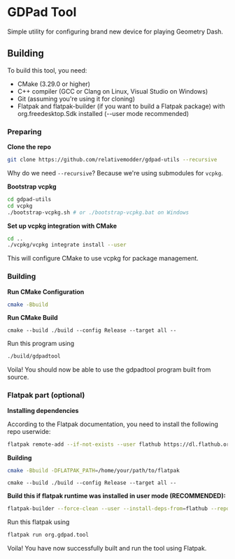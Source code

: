 # GDPad Tool

Simple utility for configuring brand new device for playing Geometry Dash.


## Building

To build this tool, you need:

- CMake (3.29.0 or higher)
- C++ compiler (GCC or Clang on Linux, Visual Studio on Windows)
- Git (assuming you're using it for cloning)
- Flatpak and flatpak-builder (if you want to build a Flatpak package) with org.freedesktop.Sdk installed (--user mode recommended)


### Preparing

**Clone the repo**

```bash
git clone https://github.com/relativemodder/gdpad-utils --recursive
```

Why do we need `--recursive`? Because we're using submodules for `vcpkg`.



**Bootstrap vcpkg**

```bash
cd gdpad-utils
cd vcpkg
./bootstrap-vcpkg.sh # or ./bootstrap-vcpkg.bat on Windows
```



**Set up vcpkg integration with CMake**

```bash
cd ..
./vcpkg/vcpkg integrate install --user
```

This will configure CMake to use vcpkg for package management.


### Building


**Run CMake Configuration**

```bash
cmake -Bbuild
```


**Run CMake Build**

```
cmake --build ./build --config Release --target all --
```


Run this program using

```bash
./build/gdpadtool
```

Voila! You should now be able to use the gdpadtool program built from source.


### Flatpak part (optional)

**Installing dependencies**

According to the Flatpak documentation, you need to install the following repo userwide:

```bash
flatpak remote-add --if-not-exists --user flathub https://dl.flathub.org/repo/flathub.flatpakrepo
```


**Building**


```bash
cmake -Bbuild -DFLATPAK_PATH=/home/your/path/to/flatpak
```

```
cmake --build ./build --config Release --target all --
```


**Build this if flatpak runtime was installed in user mode (RECOMMENDED):**

```bash
flatpak-builder --force-clean --user --install-deps-from=flathub --repo=repo --install flatpak org.gdpad.tool.yml
```

Run this flatpak using

```bash
flatpak run org.gdpad.tool
```

Voila! You have now successfully built and run the tool using Flatpak.